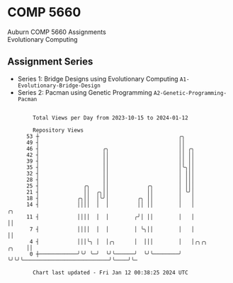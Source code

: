 # COMP 5660
Auburn COMP 5660 Assignments  
Evolutionary Computing

## Assignment Series
- Series 1: Bridge Designs using Evolutionary Computing `A1-Evolutionary-Bridge-Design`
- Series 2: Pacman using Genetic Programming `A2-Genetic-Programming-Pacman`

```

        Total Views per Day from 2023-10-15 to 2024-01-12

        Repository Views
      53 ┼                                            ╭╮
      49 ┤                                            ││
      46 ┤                    ╭╮                      ││ ╭╮
      42 ┤                    ││                      ││ ││
      39 ┤                    ││                      ││ ││
      35 ┤                    ││                      │╰╮││
      32 ┤                    ││                      │ │││
      28 ┤                    ││                      │ │││
      25 ┤              ╭╮    ││            ╭╮        │ │││
      21 ┤              ││  ╭╮││            ││        │ ╰╯│
      18 ┤            ╭╮││  │╰╯│         ╭╮ ││        │   │
      14 ┤            ││││  │  │         ││ ││        │   │                                     ╭╮
      11 ┤            ││││  │  │        ╭╯│ ││        │   │                                     ││
       7 ┤            ││││  │  │        │ ╰╮││        │   │                                     ││
       4 ┤            │││╰╮ │  │╭╮      │  │││        │   │╭╮╭╮                           ╭╮    ││
       0 ┼────────────╯╰╯ ╰─╯  ╰╯╰──────╯  ╰╯╰────────╯   ╰╯╰╯╰───────────────────────────╯╰────╯╰─

        Chart last updated - Fri Jan 12 00:38:25 2024 UTC
        
```

